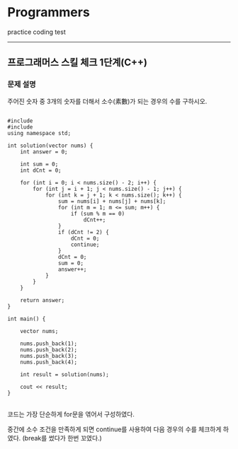# Programmers
practice coding test
<hr>

## 프로그래머스 스킬 체크 1단계(C++)


### 문제 설명

주어진 숫자 중 3개의 숫자를 더해서 소수(素數)가 되는 경우의 수를 구하시오.

<pre>
<code>
#include <vector>
#include <iostream>
using namespace std;

int solution(vector<int> nums) {
    int answer = 0;

    int sum = 0;
    int dCnt = 0;

    for (int i = 0; i < nums.size() - 2; i++) {
        for (int j = i + 1; j < nums.size() - 1; j++) {
            for (int k = j + 1; k < nums.size(); k++) {
                sum = nums[i] + nums[j] + nums[k];
                for (int m = 1; m <= sum; m++) {
                    if (sum % m == 0)
                        dCnt++;
                }
                if (dCnt != 2) {
                    dCnt = 0;
                    continue;
                }  
                dCnt = 0;
                sum = 0;
                answer++;
            }
        }
    }

    return answer;
}

int main() {

    vector<int> nums;

    nums.push_back(1);
    nums.push_back(2);
    nums.push_back(3);
    nums.push_back(4);

    int result = solution(nums);

    cout << result;
}
</code>
</pre>

코드는 가장 단순하게 for문을 엮어서 구성하였다.

중간에 소수 조건을 만족하게 되면 continue를 사용하여 다음 경우의 수를 체크하게 하였다.
(break를 썼다가 한번 꼬였다.)


